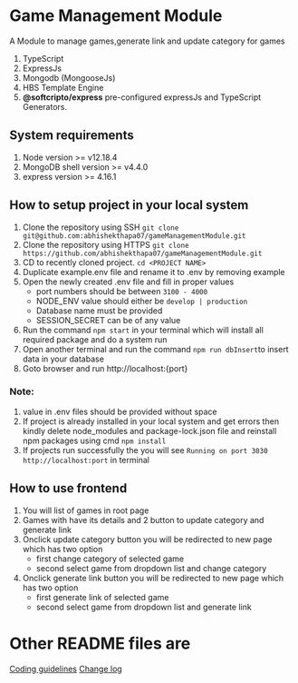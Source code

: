 # Game Management Module

A Module to manage games,generate link and update category for games

1. TypeScript
1. ExpressJs
1. Mongodb (MongooseJs)
1. HBS Template Engine
1. **@softcripto/express** pre-configured expressJs and TypeScript Generators.

## System requirements

1. Node version >= v12.18.4
1. MongoDB shell version >= v4.4.0
1. express version >= 4.16.1

## How to setup project in your local system

1. Clone the repository using SSH `git clone git@github.com:abhishekthapa07/gameManagementModule.git`
1. Clone the repository using HTTPS `git clone https://github.com/abhishekthapa07/gameManagementModule.git`
1. CD to recently cloned project. `cd <PROJECT NAME>`
1. Duplicate example.env file and rename it to .env by removing example
1. Open the newly created .env file and fill in proper values
   - port numbers should be between `3100 - 4000`
   - NODE_ENV value should either be `develop | production`
   - Database name must be provided
   - SESSION_SECRET can be of any value
1. Run the command `npm start` in your terminal which will install all required package and do a system run
1. Open another terminal and run the command `npm run dbInsert`to insert data in your database
1. Goto browser and run http://localhost:{port}

### Note:

1. value in .env files should be provided without space
1. If project is already installed in your local system and get errors then kindly delete node_modules and package-lock.json file and reinstall npm packages using cmd `npm install`
1. If projects run successfully the you will see `Running on port 3030 http://localhost:port` in terminal


## How to use frontend
1. You will list of games in root page
1. Games with have its details and 2 button to update category and generate link
1. Onclick update category button you will be redirected to new page which has two option
   - first change category of selected game 
   - second select game from dropdown list and change category
1. Onclick generate link button you will be redirected to new page which has two option
   - first generate link of selected game 
   - second select game from dropdown list and generate link

# Other README files are

[Coding guidelines](./GUIDELINES.md)
[Change log](./CHANGELOGS.md)
